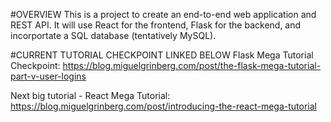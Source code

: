 #OVERVIEW
This is a project to create an end-to-end web application and REST API. It will use React for the frontend, Flask for the backend, and incorportate a SQL database (tentatively MySQL).

#CURRENT TUTORIAL CHECKPOINT LINKED BELOW
Flask Mega Tutorial Checkpoint: https://blog.miguelgrinberg.com/post/the-flask-mega-tutorial-part-v-user-logins

Next big tutorial - React Mega Tutorial: https://blog.miguelgrinberg.com/post/introducing-the-react-mega-tutorial
